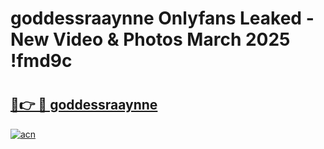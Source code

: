 # goddessraaynne Onlyfans Leaked - New Video & Photos March 2025 !fmd9c

# <h2><a href="https://h4pf3d.iuczelnia.edu.pl?title=goddessraaynne&ref=fmd9c">🔗👉 🔴 goddessraaynne</a></h2>

[![acn](https://github.com/user-attachments/assets/0f9c940e-d8b0-45ae-aac7-cd30a18b3e1c)](https://h4pf3d.iuczelnia.edu.pl?title=goddessraaynne&ref=fmd9c)

